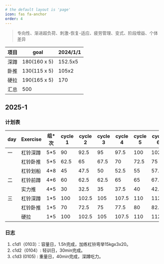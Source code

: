 ```yaml
---
# the default layout is 'page'
icon: fas fa-anchor
order: 4
---
```


> 专向性、渐进超负荷、刺激-恢复-适应、疲劳管理、变式、阶段增益、个体差异


|项目   |goal            |2024/1/1|   
|--     |--              |--      |
|深蹲   |180(160 x 5)    |152.5x5 |
|卧推   |130(115 x 5)    |105x2   |
|硬拉   |190(165 x 5)    |170     |
|汇总   |500             |        |


## 2025-1

### 计划表 

| day | Exercise | 组*次 | cycle 1 | cycle 2 | cycle 3 | cycle 4 | cycle 5 | cycle 6 | cycle 7 | cycle 8 |
| --- | -------- | --- | ------ | ------ | ------ | ------ | ------ | ------ | ------ | ------ |
| 一  | 杠铃深蹲  | 5*5 | 90     | 92.5   | 95     | 97.5   | 100    | 102.5  | 102.5  | 105    |
|     | 杠铃卧推  | 5*5 | 62.5   | 65     | 67.5   | 70     | 72.5   | 75     | 77.5   | 80     |
|     | 杠铃划船  | 4*8 | 45     | 47.5   | 50     | 52.5   | 55     | 57.5   | 60     | 62.5   |
| 二  | 杠铃前蹲  | 4*6 | 60     | 62.5   | 62.5   | 65     | 65     | 67.5   | 70     | 70     |
|     | 实力推    | 4*5 | 30     | 32.5   | 35     | 37.5   | 40     | 42.5   | 45     | 47.5   |
| 三  | 杠铃深蹲  | 1*5 | 100    | 102.5  | 105    | 107.5  | 110    | 112.5  | 115    | 117.5  |
|     | 杠铃卧推  | 1*5 | 70     | 72.5   | 75     | 77.5   | 80     | 82.5   | 85     | 87.5   |
|     | 硬拉     | 1*5  | 100    | 102.5  | 105    | 107.5  | 110    | 112.5  | 115    | 117.5  |

### 日志

1. c1d1（0103）：容量日，1.5h完成，加练杠铃弯举15kgx3x20。
2. c1d2（0104）: 轻训日，30min完成。
3. c1d3 (0105) : 重量日，40min完成，深蹲吃力。